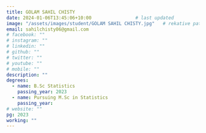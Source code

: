 ```yaml
---
title: GOLAM SAHIL CHISTY                   
date: 2024-01-06T13:45:06+10:00                # last updated
image: "/assets/images/student/GOLAM SAHIL CHISTY.jpg"   # rekative path 
email: sahilchisty06@gmail.com
# facebook: ""        
# instagram: ""
# linkedin: ""     
# github: ""              
# twitter: ""
# youtube: ""
# mobile: ""    
description: ""        
degrees:
  - name: B.Sc Statistics            
    passing_year: 2023
  - name: Pursuing M.Sc in Statistics
    passing_year:  
# website: ""
pg: 2023    
working: ""
---
```




